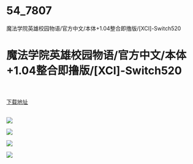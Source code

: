 # 54_7807
魔法学院英雄校园物语/官方中文/本体+1.04整合即撸版/[XCI]-Switch520
# 魔法学院英雄校园物语/官方中文/本体+1.04整合即撸版/[XCI]-Switch520
 <br/></br>
[下载地址](https://www.switch520.cc/article/7807 "下载地址")
<br/></br>

<p><img src="https://www.switch520.cc/muke_img/upload_art_editor_20201213-1_4c41db40c45ce51466384b43abe5788c.jpg"></p>
<p><img src="https://www.switch520.cc/muke_img/upload_art_editor_20201213-1_7378a4d1a6a87f2261f1f1cc15d547d8.jpg"></p>
<p><img src="https://www.switch520.cc/muke_img/upload_art_editor_20201213-1_ce5f9160671cfe58a0c0f7709f3a703e.jpg"></p>
<p><img src="https://www.switch520.cc/muke_img/upload_art_editor_20201213-1_8c1844a2a8e12253326aa6160de0f8fa.jpg"></p>
<p></p>
<p><strong><span style="color:#D9D9D9">&nbsp;</span></strong></p>
<p><strong><span style="color:#D9D9D9">&nbsp;</span></strong></p>
<p><strong><span style="color:#D9D9D9">&nbsp;</span></strong></p>
